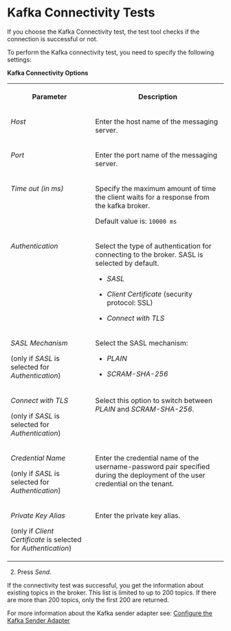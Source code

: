 <!-- loio292ae03c88ff4718ba7be67ed66f3729 -->

# Kafka Connectivity Tests

If you choose the Kafka Connectivity test, the test tool checks if the connection is successful or not.

To perform the Kafka connectivity test, you need to specify the following settings:

**Kafka Connectivity Options**


<table>
<tr>
<th valign="top">

Parameter

</th>
<th valign="top">

Description

</th>
</tr>
<tr>
<td valign="top">

*Host*

</td>
<td valign="top">

Enter the host name of the messaging server.

</td>
</tr>
<tr>
<td valign="top">

*Port*

</td>
<td valign="top">

Enter the port name of the messaging server.

</td>
</tr>
<tr>
<td valign="top">

*Time out \(in ms\)*

</td>
<td valign="top">

Specify the maximum amount of time the client waits for a response from the kafka broker.

Default value is: `10000 ms`

</td>
</tr>
<tr>
<td valign="top">

*Authentication* 

</td>
<td valign="top">

Select the type of authentication for connecting to the broker. SASL is selected by default.

-   *SASL*

-   *Client Certificate* \(security protocol: SSL\)

-   *Connect with TLS*



</td>
</tr>
<tr>
<td valign="top">

*SASL Mechanism*

\(only if *SASL* is selected for *Authentication*\)

</td>
<td valign="top">

Select the SASL mechanism:

-   *PLAIN*

-   *SCRAM-SHA-256*



</td>
</tr>
<tr>
<td valign="top">

*Connect with TLS*

\(only if *SASL* is selected for *Authentication*\)

</td>
<td valign="top">

Select this option to switch between *PLAIN* and *SCRAM-SHA-256*.

</td>
</tr>
<tr>
<td valign="top">

*Credential Name*

\(only if *SASL* is selected for *Authentication*\)

</td>
<td valign="top">

Enter the credential name of the username-password pair specified during the deployment of the user credential on the tenant.

</td>
</tr>
<tr>
<td valign="top">

*Private Key Alias*

\(only if *Client Certificate* is selected for *Authentication*\)

</td>
<td valign="top">

Enter the private key alias.

</td>
</tr>
</table>

2. Press *Send*.

If the connectivity test was successful, you get the information about existing topics in the broker. This list is limited to up to 200 topics. If there are more than 200 topics, only the first 200 are returned.

For more information about the Kafka sender adapter see: [Configure the Kafka Sender Adapter](../Development/configure-the-kafka-sender-adapter-0d849e5.md)

